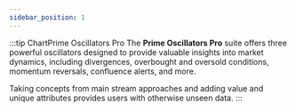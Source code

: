 ```yaml
---
sidebar_position: 1
---
```


:::tip ChartPrime Oscillators Pro
The **Prime Oscillators Pro** suite offers three powerful oscillators designed to provide valuable insights into market dynamics, including divergences, overbought and oversold conditions, momentum reversals, confluence alerts, and more.

Taking concepts from main stream approaches and adding value and unique attributes provides users with otherwise unseen data.
:::
